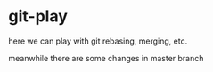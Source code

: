 # git-play


here we can play with git rebasing, merging, etc. 


meanwhile there are some changes in master branch